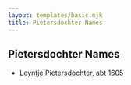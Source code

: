 ```yaml
---
layout: templates/basic.njk
title: Pietersdochter Names
---
```

## Pietersdochter Names
- [Leyntje Pietersdochter](/people/3/34853086), abt 1605